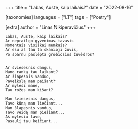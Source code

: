 +++
title = "Labas, Auste, kaip laikais?"
date = "2022-08-16"

[taxonomies]
languages = ["LT"]
tags = ["Poetry"]

[extra]
author = "Linas Nikiperavičius"
+++
```
Labas, Auste, kaip laikais?
Ar neprailgo gyvenimas tavasis
Momentais visiškai menkais?
Ar esu aš tau ta skanioji žuvis,
Po sparnu paslėpta grobiosios žuvėdros?
```
<!-- more -->
```

Ar šviesesnis dangus,
Mano ranką tau laikant?
Ar šlapesnis vanduo,
Paveikslą man paišant?
Ar mylėsi mane,
Tau rožes man kišant?

Man šviesesnis dangus,
Tavo kūną man liečiant...
Man šlapesnis vanduo,
Tavo veidą man piešiant...
Aš mylėsiu tave,
Pasaulį tau keičiant...
```
